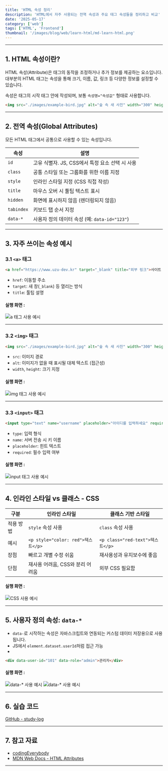 ```yaml
---
title: 'HTML 속성 정리'
description: 'HTML에서 자주 사용되는 전역 속성과 주요 태그 속성들을 정리하고 비교'
date: '2025-05-17'
category: ['web']
tags: ['HTML', 'Frontend']
thumbnail: '/images/blog/web/learn-html/md-learn-html.png'
---
```


---

## 1. HTML 속성이란?

HTML 속성(Attribute)은 태그의 동작을 조정하거나 추가 정보를 제공하는 요소입니다. 대부분의 HTML 태그는 속성을 통해 크기, 이름, 값, 링크 등 다양한 정보를 설정할 수 있습니다.

속성은 태그의 시작 태그 안에 작성되며, 보통 `속성명="속성값"` 형태로 사용합니다.

```html
<img src="./images/example-bird.jpg" alt="숲 속 새 사진" width="300" height="200" />
```

---

## 2. 전역 속성(Global Attributes)

모든 HTML 태그에서 공통으로 사용할 수 있는 속성입니다.

| 속성       | 설명                                            |
| ---------- | ----------------------------------------------- |
| `id`       | 고유 식별자. JS, CSS에서 특정 요소 선택 시 사용 |
| `class`    | 공통 스타일 또는 그룹화를 위한 이름 지정        |
| `style`    | 인라인 스타일 지정 (CSS 직접 작성)              |
| `title`    | 마우스 오버 시 툴팁 텍스트 표시                 |
| `hidden`   | 화면에 표시하지 않음 (렌더링되지 않음)          |
| `tabindex` | 키보드 탭 순서 지정                             |
| `data-*`   | 사용자 정의 데이터 속성 (예: `data-id="123"`)   |

---

## 3. 자주 쓰이는 속성 예시

### 3.1 `<a>` 태그

```html
<a href="https://www.uzu-dev.kr" target="_blank" title="외부 링크">사이트 바로가기</a>
```

- `href`: 이동할 주소
- `target`: 새 창(`_blank`) 등 열리는 방식
- `title`: 툴팁 설명

#### 실행 화면 :

![a 태그 사용 예시](/images/blog/web/learn-html/learn-html-10/md-learn-html-1.png)

---

### 3.2 `<img>` 태그

```html
<img src="./images/example-bird.jpg" alt="숲 속 새 사진" width="300" height="200" />
```

- `src`: 이미지 경로
- `alt`: 이미지가 없을 때 표시될 대체 텍스트 (접근성)
- `width`, `height`: 크기 지정

#### 실행 화면 :

![img 태그 사용 예시](/images/blog/web/learn-html/learn-html-10/md-learn-html-2.png)

---

### 3.3 `<input>` 태그

```html
<input type="text" name="username" placeholder="아이디를 입력하세요" required />
```

- `type`: 입력 형식
- `name`: 서버 전송 시 키 이름
- `placeholder`: 힌트 텍스트
- `required`: 필수 입력 여부

#### 실행 화면 :

![input 태그 사용 예시](/images/blog/web/learn-html/learn-html-10/md-learn-html-3.png)

---

## 4. 인라인 스타일 vs 클래스 - CSS

| 구분      | 인라인 스타일                      | 클래스 기반 스타일               |
| --------- | ---------------------------------- | -------------------------------- |
| 적용 방법 | `style` 속성 사용                  | `class` 속성 사용                |
| 예시      | `<p style="color: red">텍스트</p>` | `<p class="red-text">텍스트</p>` |
| 장점      | 빠르고 개별 수정 쉬움              | 재사용성과 유지보수에 좋음       |
| 단점      | 재사용 어려움, CSS와 분리 어려움   | 외부 CSS 필요함                  |

#### 실행 화면 :

![CSS 사용 예시](/images/blog/web/learn-html/learn-html-10/md-learn-html-4.png)

---

## 5. 사용자 정의 속성: `data-*`

- `data-`로 시작하는 속성은 자바스크립트와 연동되는 커스텀 데이터 저장용으로 사용됩니다.
- JS에서 `element.dataset.userId`처럼 접근 가능
-

```html
<div data-user-id="101" data-role="admin">관리자</div>
```

#### 실행 화면 :

![data-* 사용 예시](/images/blog/web/learn-html/learn-html-10/md-learn-html-5.png)
![data-* 사용 예시](/images/blog/web/learn-html/learn-html-10/md-learn-html-6.png)

---

## 6. 실습 코드

[GitHub - study-log](https://github.com/TheUZUlab/study-snippets/blob/main/html/010.html)

---

## 7. 참고 자료

- [codingEverybody](https://codingeverybody.kr/)
- [MDN Web Docs - HTML Attributes](https://developer.mozilla.org/ko/docs/Web/HTML/Attributes)

---
